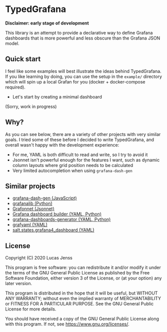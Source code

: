 # TypedGrafana

**Disclaimer: early stage of development**

This library is an attempt to provide a declarative way to define Grafana dashboards that is more powerful and less obscure than the Grafana JSON model.


## Quick start

I feel like some examples will best illustrate the ideas behind TypedGrafana. If you like learning by doing, you can use the setup in the `example/` directory which will spin up a local Grafan for you (docker + docker-compose required).

* Let's start by creating a minimal dashboard

(Sorry, work in progress)


## Why?

As you can see below, there are a variety of other projects with very similar goals. I tried some of these before I decided to write TypedGrafana, and overall wasn't happy with the development experience:

* For me, YAML is both difficult to read and write, so I try to avoid it
* Jsonnet isn't powerful enough for the features I want, such as dynamic column layouts where grid position needs to be calculated
* Very limited autocompletion when using `grafana-dash-gen`


## Similar projects

* [grafana-dash-gen (JavaScript)](https://github.com/uber/grafana-dash-gen)
* [grafanalib (Python)](https://github.com/weaveworks/grafanalib)
* [Grafonnet (Jsonnet)](https://github.com/grafana/grafonnet-lib)
* [Grafana dashboard builder (YAML, Python)](https://github.com/jakubplichta/grafana-dashboard-builder)
* [grafana-dashboards-generator (YAML, Python)](https://github.com/Showmax/grafana-dashboards-generator)
* [grafyaml (YAML)](https://docs.openstack.org/infra/grafyaml/)
* [salt.states.grafana4_dashboard (YAML)](https://docs.saltstack.com/en/latest/ref/states/all/salt.states.grafana4_dashboard.html)


## License

Copyright (C) 2020 Lucas Jenss

This program is free software: you can redistribute it and/or modify
it under the terms of the GNU General Public License as published by
the Free Software Foundation, either version 3 of the License, or
(at your option) any later version.

This program is distributed in the hope that it will be useful,
but WITHOUT ANY WARRANTY; without even the implied warranty of
MERCHANTABILITY or FITNESS FOR A PARTICULAR PURPOSE.  See the
GNU General Public License for more details.

You should have received a copy of the GNU General Public License
along with this program.  If not, see <https://www.gnu.org/licenses/>.
